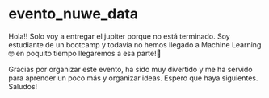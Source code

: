 # evento_nuwe_data
Hola!!
Solo voy a entregar el jupiter porque no está terminado.
Soy estudiante de un bootcamp y todavía no hemos llegado a Machine Learning 🤓 en poquito tiempo llegaremos a esa parte!💪

Gracias por organizar este evento, ha sido muy divertido y me ha servido para aprender un poco más y organizar ideas.
Espero que haya siguientes.
Saludos!
